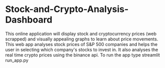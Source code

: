 # Stock-and-Crypto-Analysis-Dashboard
This online application will display stock and cryptocurrency prices (web scrapped) and visually appealing graphs to learn about price movements.
This web app analyses stock prices of S&P 500 companies and helps the user in selecting which company's stocks to invest in. It also analyses the real time crypto prices using the binance api.
To run the app type streamlit run_app.py
